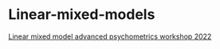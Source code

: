 # Linear-mixed-models
[Linear mixed model advanced psychometrics workshop 2022](https://datarichard.github.io/Linear-mixed-models/)
